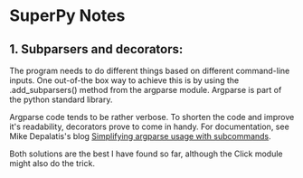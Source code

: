 # SuperPy Notes

## 1. Subparsers and decorators:

The program needs to do different things based on different command-line inputs. One out-of-the box way to achieve this is by using the .add_subparsers() method from the argparse module. Argparse is part of the python standard library.

Argparse code tends to be rather verbose. To shorten the code and improve it's readability, decorators prove to come in handy. For documentation, see Mike Depalatis's blog [Simplifying argparse usage with subcommands](https://mike.depalatis.net/blog/simplifying-argparse.html).

Both solutions are the best I have found so far, although the Click module might also do the trick.
